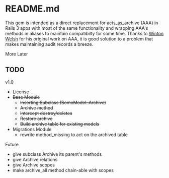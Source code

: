 README.md
=================

This gem is intended as a direct replacement for acts\_as\_archive (AAA)
in Rails 3 apps with most of the same functionality and wrapping AAA's 
methods in aliases to maintain compatibilty for some time. Thanks to 
[Winton Welsh](https://github.com/winton "Winton on github") for his 
original work on AAA, it is good solution to a problem that makes 
maintaining audit records a breeze.

More Later

TODO
-----------------

v1.0

 *  License
 *  <del>Base Module</del>
     *  <del> Inserting Subclass (SomeModel::Archive) </del>
     *  <del> Archive method </del>
     *  <del> Intercept destroy/deletes </del>
     *  <del>Restore archive</del>
     *  <del> Build archive table for existing models </del>
 *  Migrations Module
     *  rewrite method_missing to act on the archived table

Future

 *  give subclass Archive its parent's methods
 *  give Archive relations
 *  give Archive scopes
 *  make archive\_all method chain-able with scopes 
